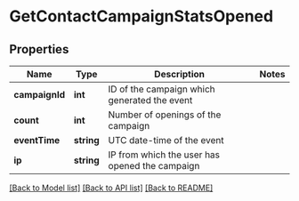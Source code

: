 # GetContactCampaignStatsOpened

## Properties
Name | Type | Description | Notes
------------ | ------------- | ------------- | -------------
**campaignId** | **int** | ID of the campaign which generated the event | 
**count** | **int** | Number of openings of the campaign | 
**eventTime** | **string** | UTC date-time of the event | 
**ip** | **string** | IP from which the user has opened the campaign | 

[[Back to Model list]](../../README.md#documentation-for-models) [[Back to API list]](../../README.md#documentation-for-api-endpoints) [[Back to README]](../../README.md)


